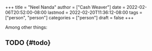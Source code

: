 +++
title = "Neel Nanda"
author = ["Cash Weaver"]
date = 2022-02-06T20:52:00-08:00
lastmod = 2022-02-20T11:36:12-08:00
tags = ["person", "person"]
categories = ["person"]
draft = false
+++

Among other things:


## TODO {#todo}
